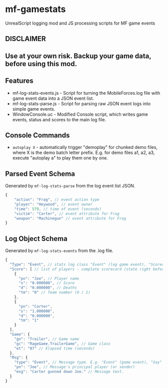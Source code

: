 # mf-gamestats
UnrealScript logging mod and JS processing scripts for MF game events

## DISCLAIMER
## Use at your own risk. Backup your game data, before using this mod.

## Features

- mf-log-stats-events.js - Script for turning the MobileForces.log file with game event data into a JSON event list.
- mf-log-stats-parse.js - Script for parsing raw JSON event logs into simple game events.
- WindowConsole.uc - Modified Console script, which writes game events, status and scores to the main log file.

## Console Commands

- `autoplay X` - automatically trigger "demoplay" for chunked demo files, where X is the demo batch letter prefix. E.g. for demo files a1, a2, a3, execute "autoplay a" to play them one by one.

## Parsed Event Schema
Generated by `mf-log-stats-parse` from the log event list JSON.

```javascript
{
    "action": "Frag", // event action type
    "player": "Heywood", // event owner
    "time": 579, // time of event (seconds)
    "victim": "Carter", // event attribute for Frag
    "weapon": "Machinegun" // event attribute for Frag
}
```

## Log Object Schema
Generated by `mf-log-stats-events` from the .log file.

```javascript
{
  "Type": "Event", // stats log class "Event" (log game event), "Scorecheck" (score verification)
  "Score": [ // list of players - complete scorecard (state right before the event took place, before points are assigned)
    {
      "pn": "Joe", // Player name
      "s": "0.000000", // Score
      "d": "0.000000", // Deaths
      "tm": "0" // Team number (0 / 1)
    },
    {
      "pn": "Carter",
      "s": "1.000000",
      "d": "0.000000",
      "tm": "1"
    }
  ],
  "Game": {
    "gn": "Trailer", // Game name
    "gc": "RageGame.TrailerGame", // Game class
    "et": "87" // Elapsed time (seconds)
  },
  "Msg": {
    "type": "Event", // Message type. E.g. "Event" (game event), "Say" (chat), "TeamSay" (team chat), "DeathMessage" (usually anonymous death)
    "pn": "Joe", // Message's principal player (or sender)
    "msg": "Carter gunned down Joe." // Message text.
  }
}
```
